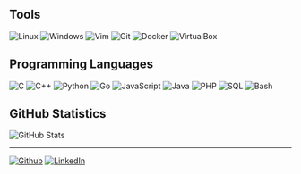 ## Tools

![Linux](https://img.shields.io/badge/-Linux-black?style=flat&logo=Linux&logoColor=white)
![Windows](https://img.shields.io/badge/-Windows-0078D6?style=flat&logo=Windows&logoColor=white)
![Vim](https://img.shields.io/badge/-Vim-019733?style=flat&logo=Vim&logoColor=white)
![Git](https://img.shields.io/badge/-Git-tomato?style=flat&logo=Git&logoColor=white)
![Docker](https://img.shields.io/badge/-Docker-2496ED?style=flat&logo=Docker&logoColor=white)
![VirtualBox](https://img.shields.io/badge/-VirtualBox-183A61?style=flat&logo=VirtualBox&logoColor=white)

## Programming Languages

![C](https://img.shields.io/badge/-C-darkgrey?style=flat&logo=C&logoColor=white)
![C++](https://img.shields.io/badge/-C++-blue?style=flat&logo=C%2B%2B&logoColor=white)
![Python](https://img.shields.io/badge/-Python-teal?style=flat&logo=Python&logoColor=white)
![Go](https://img.shields.io/badge/-Go-00ADD8?style=flat&logo=Go&logoColor=white)
![JavaScript](https://img.shields.io/badge/-JavaScript-yellow?style=flat&logo=JavaScript&logoColor=white)
![Java](https://img.shields.io/badge/-Java-firebrick?style=flat&logo=Java&logoColor=white)
![PHP](https://img.shields.io/badge/-PHP-mediumpurple?style=flat&logo=PHP&logoColor=white)
![SQL](https://img.shields.io/badge/-SQL-lightsteelblue?style=flat&logo=MySQL&logoColor=white)
![Bash](https://img.shields.io/badge/-Bash-limegreen?style=flat&logo=GNU-Bash&logoColor=white)

## GitHub Statistics

![GitHub
Stats](https://github-readme-stats.vercel.app/api?username=racamsi&count_private=true&show_icons=true&theme=dark)

---

[![Github](https://img.shields.io/badge/-racamsi-black?style=flat&logo=Github&logoColor=white)](https://github.com/racamsi)
[![LinkedIn](https://img.shields.io/badge/Linkedin-blue?style=flat&logo=Linkedin&logoColor=white)](https://www.linkedin.com/in/ismail-acar/)
